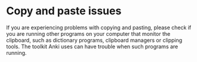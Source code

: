 # Copy and paste issues

If you are experiencing problems with copying and pasting, please check if you
are running other programs on your computer that monitor the clipboard, such as
dictionary programs, clipboard managers or clipping tools. The toolkit Anki uses
can have trouble when such programs are running.
